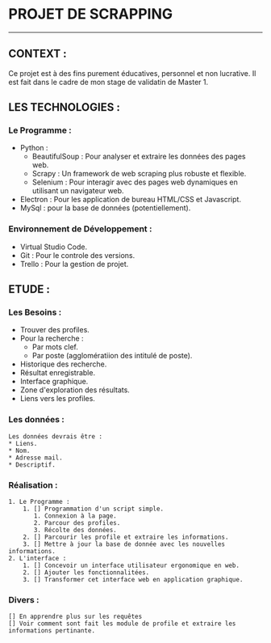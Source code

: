 # PROJET DE SCRAPPING
---

## CONTEXT :
  Ce projet est à des fins purement éducatives, personnel et non lucrative. Il est fait dans le cadre de mon stage de validatin de Master 1.

## LES TECHNOLOGIES :
  ### Le Programme :
  + Python : 
    + BeautifulSoup : Pour analyser et extraire les données des pages web.
    + Scrapy : Un framework de web scraping plus robuste et flexible.
    + Selenium : Pour interagir avec des pages web dynamiques en utilisant un navigateur web.
  + Electron : Pour les application de bureau HTML/CSS et Javascript.
  + MySql : pour la base de données (potentiellement).

  ### Environnement de Développement :
  - Virtual Studio Code.
  - Git : Pour le controle des versions.
  - Trello : Pour la gestion de projet.

## ETUDE :
  ### Les Besoins :
  * Trouver des profiles.
  * Pour la recherche :
    * Par mots clef.
    * Par poste (agglomératiion des intitulé de poste).
  * Historique des recherche.
  * Résultat enregistrable.
  * Interface graphique.
  * Zone d'exploration des résultats.
  * Liens vers les profiles.
  
  ### Les données :
    Les données devrais être :
    * Liens.
    * Nom.
    * Adresse mail.
    * Descriptif.

  ### Réalisation :
    1. Le Programme :
        1. [] Programmation d'un script simple.
           1. Connexion à la page.
           2. Parcour des profiles. 
           3. Récolte des données.
        2. [] Parcourir les profile et extraire les informations. 
        3. [] Mettre à jour la base de donnée avec les nouvelles informations.
    2. L'interface :
        1. [] Concevoir un interface utilisateur ergonomique en web. 
        2. [] Ajouter les fonctionnalitées.
        3. [] Transformer cet interface web en application graphique.

  ### Divers :
    [] En apprendre plus sur les requêtes
    [] Voir comment sont fait les module de profile et extraire les informations pertinante. 